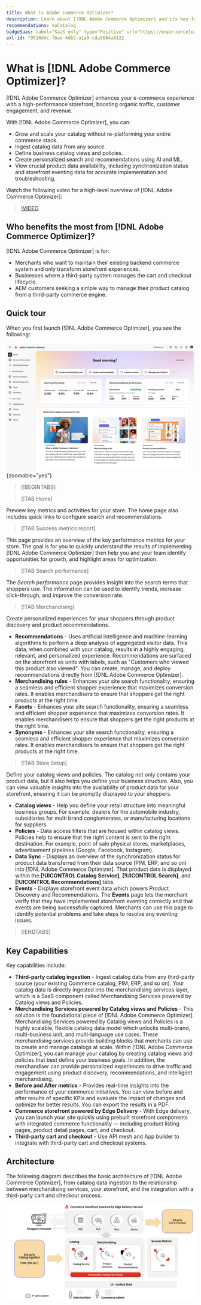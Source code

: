 ```yaml
---
title: What is Adobe Commerce Optimizer?
description: Learn about [!DNL Adobe Commerce Optimizer] and its key features.
recommendations: noCatalog
badgeSaas: label="SaaS only" type="Positive" url="https://experienceleague.adobe.com/en/docs/commerce/user-guides/product-solutions" tooltip="Applies to Adobe Commerce as a Cloud Service and Adobe Commerce Optimizer projects only (Adobe-managed SaaS infrastructure)."
exl-id: f9516d4c-fbae-4db2-a1a9-cda3684a8122
---
```

# What is [!DNL Adobe Commerce Optimizer]?

[!DNL Adobe Commerce Optimizer] enhances your e-commerce experience with a high-performance storefront, boosting organic traffic, customer engagement, and revenue.

With [!DNL Adobe Commerce Optimizer], you can:

- Grow and scale your catalog without re-platforming your entire commerce stack.
- Ingest catalog data from any source.
- Define business catalog views and policies.
- Create personalized search and recommendations using AI and ML.
- View crucial product data availability, including synchronization status and storefront eventing data for accurate implementation and troubleshooting.

Watch the following video for a high-level overview of [!DNL Adobe Commerce Optimizer]:

>[!VIDEO](https://video.tv.adobe.com/v/3450226)

## Who benefits the most from [!DNL Adobe Commerce Optimizer]?

[!DNL Adobe Commerce Optimizer] is for:

- Merchants who want to maintain their existing backend commerce system and only transform storefront experiences.
- Businesses where a third-party system manages the cart and checkout lifecycle.
- AEM customers seeking a simple way to manage their product catalog from a third-party commerce engine.

## Quick tour

When you first launch [!DNL Adobe Commerce Optimizer], you see the following:

![[!DNL Adobe Commerce Optimizer] UI](./assets/user-interface.png){zoomable="yes"}

>[!BEGINTABS]

>[!TAB Home]

Preview key metrics and activities for your store. The home page also includes quick links to configure search and recommendations.

>[!TAB Success metrics report]

This page provides an overview of the key performance metrics for your store. The goal is for you to quickly understand the results of implementing [!DNL Adobe Commerce Optimizer] then help you and your team identify opportunities for growth, and highlight areas for optimization.

>[!TAB Search performance]

The *Search performance* page provides insight into the search terms that shoppers use. The information can be used to identify trends, increase click-through, and improve the conversion rate.

>[!TAB Merchandising]

Create personalized experiences for your shoppers through product discovery and product recommendations.

- **Recommendations** - Uses artificial intelligence and machine-learning algorithms to perform a deep analysis of aggregated visitor data. This data, when combined with your catalog, results in a highly engaging, relevant, and personalized experience. Recommendations are surfaced on the storefront as units with labels, such as "Customers who viewed this product also viewed". You can create, manage, and deploy recommendations directly from [!DNL Adobe Commerce Optimizer].
- **Merchandising rules** - Enhances your site search functionality, ensuring a seamless and efficient shopper experience that maximizes conversion rates. It enables merchandisers to ensure that shoppers get the right products at the right time.  
- **Facets** - Enhances your site search functionality, ensuring a seamless and efficient shopper experience that maximizes conversion rates. It enables merchandisers to ensure that shoppers get the right products at the right time.  
- **Synonyms** - Enhances your site search functionality, ensuring a seamless and efficient shopper experience that maximizes conversion rates. It enables merchandisers to ensure that shoppers get the right products at the right time.  

>[!TAB Store Setup]

Define your catalog views and policies. The catalog not only contains your product data, but it also helps you define your business structure. Also, you can view valuable insights into the availability of product data for your storefront, ensuring it can be promptly displayed to your shoppers.

- **Catalog views** - Help you define your retail structure into meaningful business groups. For example, dealers for the automobile industry, subsidiaries for multi brand conglomerates, or manufacturing locations for suppliers.
- **Policies** - Data access filters that are housed within catalog views. Policies help to ensure that the right content is sent to the right destination. For example, point of sale physical stores, marketplaces, advertisement pipelines (Google, Facebook, Instagram). 
- **Data Sync** - Displays an overview of the synchronization status for product data transferred from their data source (PIM, ERP, and so on) into [!DNL Adobe Commerce Optimizer]. That product data is displayed within the **[!UICONTROL Catalog Service]**, **[!UICONTROL Search]**, and **[!UICONTROL Recommendations]** tabs.
- **Events** - Displays storefront event data which powers Product Discovery and Recommendations. The **Events** page lets the merchant verify that they have implemented storefront eventing correctly and that events are being successfully captured. Merchants can use this page to identify potential problems and take steps to resolve any eventing issues.

>[!ENDTABS]

## Key Capabilities

Key capabilities include:

- **Third-party catalog ingestion** - Ingest catalog data from any third-party source (your existing Commerce catalog, PIM, ERP, and so on). Your catalog data is directly ingested into the merchandising services layer, which is a SaaS component called Merchandising Services powered by Catalog views and Policies.
- **Merchandising Services powered by Catalog views and Policies** - This solution is the foundational piece of [!DNL Adobe Commerce Optimizer]. Merchandising Services powered by Catalog views and Policies is a highly scalable, flexible catalog data model which unlocks multi-brand, multi-business unit, and multi-language use cases. These merchandising services provide building blocks that merchants can use to create and manage catalogs at scale. Within [!DNL Adobe Commerce Optimizer], you can manage your catalog by creating catalog views and policies that best define your business goals. In addition, the merchandiser can provide personalized experiences to drive traffic and engagement using product discovery, recommendations​, and intelligent merchandising.
- **Before and After metrics** - Provides real-time insights into the performance of your commerce initiatives. You can view before and after results of specific KPIs and evaluate the impact of changes and optimize for better results. You can export the results in a PDF.
- **Commerce storefront powered by Edge Delivery** - With Edge delivery, you can launch your site quickly using prebuilt storefront components with integrated commerce functionality — including product listing pages, product detail pages, cart, and checkout.
- **Third-party cart and checkout** - Use API mesh and App builder to integrate with third-party cart and checkout systems.

## Architecture

The following diagram describes the basic architecture of [!DNL Adobe Commerce Optimizer], from catalog data ingestion to the relationship between merchandising services, your storefront, and the integration with a third-party cart and checkout process.

![[!DNL Adobe Commerce Optimizer] Architecture](./assets/architecture.png)
